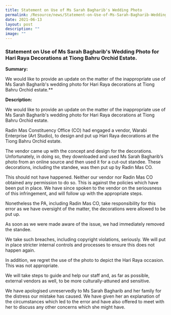 ```yaml
---
title: Statement on Use of Ms Sarah Bagharib's Wedding Photo
permalink: /Resource/news/Statement-on-Use-of-Ms-Sarah-Bagharib-Wedding-Photo/
date: 2021-06-13
layout: post
description: ""
image: ""
---
```

### Statement on Use of Ms Sarah Bagharib's Wedding Photo for Hari Raya Decorations at Tiong Bahru Orchid Estate.

**Summary:**

We would like to provide an update on the matter of the inappropriate use of Ms Sarah Bagharib's wedding photo for Hari Raya decorations at Tiong Bahru Orchid estate.**


**Description:**

We would like to provide an update on the matter of the inappropriate use of Ms Sarah Bagharib's wedding photo for Hari Raya decorations at Tiong Bahru Orchid estate. 

Radin Mas Constituency Office (CO) had engaged a vendor, Warabi Enterprise (Art Studio), to design and put up Hari Raya decorations at the Tiong Bahru Orchid estate. 

The vendor came up with the concept and design for the decorations. Unfortunately, in doing so, they downloaded and used Ms Sarah Bagharib’s photo from an online source and then used it for a cut-out standee. These decorations, including the standee, was then put up by Radin Mas CO. 

This should not have happened. Neither our vendor nor Radin Mas CO obtained any permission to do so. This is against the policies which have been put in place. We have since spoken to the vendor on the seriousness of this infringement, and will follow up with the appropriate steps. 

Nonetheless the PA, including Radin Mas CO, take responsibility for this error as we have oversight of the matter, the decorations were allowed to be put up.  

As soon as we were made aware of the issue, we had immediately removed the standee. 

We take such breaches, including copyright violations, seriously.  We will put in place stricter internal controls and processes to ensure this does not happen again. 

In addition, we regret the use of the photo to depict the Hari Raya occasion. This was not appropriate.  

We will take steps to guide and help our staff and, as far as possible, external vendors as well, to be more culturally-attuned and sensitive. 

We have apologised unreservedly to Ms Sarah Bagharib and her family for the distress our mistake has caused. We have given her an explanation of the circumstances which led to the error and have also offered to meet with her to discuss any other concerns which she might have.